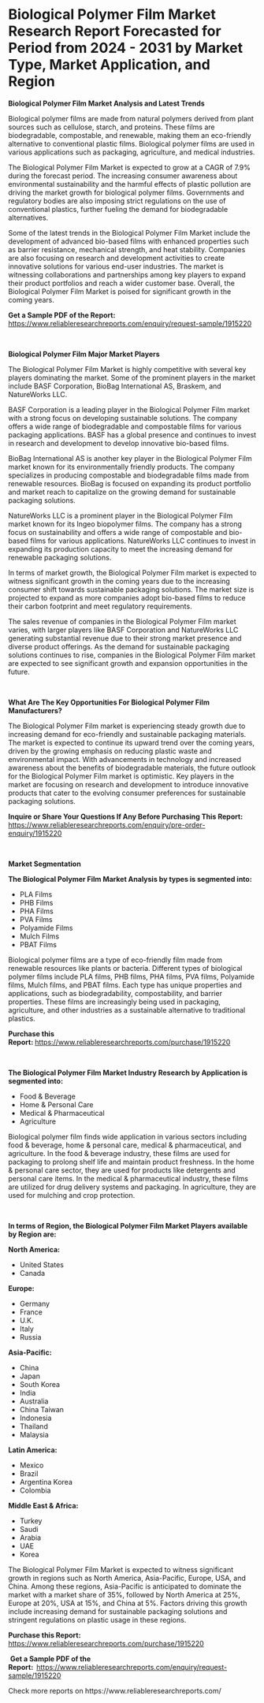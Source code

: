 <p><h1>Biological Polymer Film Market Research Report Forecasted for Period from 2024 -  2031 by Market Type, Market Application, and Region</h1></p><p><strong>Biological Polymer Film Market Analysis and Latest Trends</strong></p>
<p><p>Biological polymer films are made from natural polymers derived from plant sources such as cellulose, starch, and proteins. These films are biodegradable, compostable, and renewable, making them an eco-friendly alternative to conventional plastic films. Biological polymer films are used in various applications such as packaging, agriculture, and medical industries.</p><p>The Biological Polymer Film Market is expected to grow at a CAGR of 7.9% during the forecast period. The increasing consumer awareness about environmental sustainability and the harmful effects of plastic pollution are driving the market growth for biological polymer films. Governments and regulatory bodies are also imposing strict regulations on the use of conventional plastics, further fueling the demand for biodegradable alternatives.</p><p>Some of the latest trends in the Biological Polymer Film Market include the development of advanced bio-based films with enhanced properties such as barrier resistance, mechanical strength, and heat stability. Companies are also focusing on research and development activities to create innovative solutions for various end-user industries. The market is witnessing collaborations and partnerships among key players to expand their product portfolios and reach a wider customer base. Overall, the Biological Polymer Film Market is poised for significant growth in the coming years.</p></p>
<p><strong>Get a Sample PDF of the Report:&nbsp;</strong> <a href="https://www.reliableresearchreports.com/enquiry/request-sample/1915220">https://www.reliableresearchreports.com/enquiry/request-sample/1915220</a></p>
<p>&nbsp;</p>
<p><strong>Biological Polymer Film Major Market Players</strong></p>
<p><p>The Biological Polymer Film Market is highly competitive with several key players dominating the market. Some of the prominent players in the market include BASF Corporation, BioBag International AS, Braskem, and NatureWorks LLC.</p><p>BASF Corporation is a leading player in the Biological Polymer Film market with a strong focus on developing sustainable solutions. The company offers a wide range of biodegradable and compostable films for various packaging applications. BASF has a global presence and continues to invest in research and development to develop innovative bio-based films.</p><p>BioBag International AS is another key player in the Biological Polymer Film market known for its environmentally friendly products. The company specializes in producing compostable and biodegradable films made from renewable resources. BioBag is focused on expanding its product portfolio and market reach to capitalize on the growing demand for sustainable packaging solutions.</p><p>NatureWorks LLC is a prominent player in the Biological Polymer Film market known for its Ingeo biopolymer films. The company has a strong focus on sustainability and offers a wide range of compostable and bio-based films for various applications. NatureWorks LLC continues to invest in expanding its production capacity to meet the increasing demand for renewable packaging solutions.</p><p>In terms of market growth, the Biological Polymer Film market is expected to witness significant growth in the coming years due to the increasing consumer shift towards sustainable packaging solutions. The market size is projected to expand as more companies adopt bio-based films to reduce their carbon footprint and meet regulatory requirements.</p><p>The sales revenue of companies in the Biological Polymer Film market varies, with larger players like BASF Corporation and NatureWorks LLC generating substantial revenue due to their strong market presence and diverse product offerings. As the demand for sustainable packaging solutions continues to rise, companies in the Biological Polymer Film market are expected to see significant growth and expansion opportunities in the future.</p></p>
<p>&nbsp;</p>
<p><strong>What Are The Key Opportunities For Biological Polymer Film Manufacturers?</strong></p>
<p><p>The Biological Polymer Film market is experiencing steady growth due to increasing demand for eco-friendly and sustainable packaging materials. The market is expected to continue its upward trend over the coming years, driven by the growing emphasis on reducing plastic waste and environmental impact. With advancements in technology and increased awareness about the benefits of biodegradable materials, the future outlook for the Biological Polymer Film market is optimistic. Key players in the market are focusing on research and development to introduce innovative products that cater to the evolving consumer preferences for sustainable packaging solutions.</p></p>
<p><strong>Inquire or Share Your Questions If Any Before Purchasing This Report:</strong> <a href="https://www.reliableresearchreports.com/enquiry/pre-order-enquiry/1915220">https://www.reliableresearchreports.com/enquiry/pre-order-enquiry/1915220</a></p>
<p>&nbsp;</p>
<p><strong>Market Segmentation</strong></p>
<p><strong>The Biological Polymer Film Market Analysis by types is segmented into:</strong></p>
<p><ul><li>PLA Films</li><li>PHB Films</li><li>PHA Films</li><li>PVA Films</li><li>Polyamide Films</li><li>Mulch Films</li><li>PBAT Films</li></ul></p>
<p><p>Biological polymer films are a type of eco-friendly film made from renewable resources like plants or bacteria. Different types of biological polymer films include PLA films, PHB films, PHA films, PVA films, Polyamide films, Mulch films, and PBAT films. Each type has unique properties and applications, such as biodegradability, compostability, and barrier properties. These films are increasingly being used in packaging, agriculture, and other industries as a sustainable alternative to traditional plastics.</p></p>
<p><strong>Purchase this Report:&nbsp;</strong><a href="https://www.reliableresearchreports.com/purchase/1915220">https://www.reliableresearchreports.com/purchase/1915220</a></p>
<p>&nbsp;</p>
<p><strong>The Biological Polymer Film Market Industry Research by Application is segmented into:</strong></p>
<p><ul><li>Food & Beverage</li><li>Home & Personal Care</li><li>Medical & Pharmaceutical</li><li>Agriculture</li></ul></p>
<p><p>Biological polymer film finds wide application in various sectors including food & beverage, home & personal care, medical & pharmaceutical, and agriculture. In the food & beverage industry, these films are used for packaging to prolong shelf life and maintain product freshness. In the home & personal care sector, they are used for products like detergents and personal care items. In the medical & pharmaceutical industry, these films are utilized for drug delivery systems and packaging. In agriculture, they are used for mulching and crop protection.</p></p>
<p>&nbsp;</p>
<p><strong>In terms of Region, the Biological Polymer Film Market Players available by Region are:</strong></p>
<p>
    <p> <strong> North America: </strong>
        <ul>
            <li>United States</li>
            <li>Canada</li>
        </ul>
        </p> 
    <p> <strong> Europe: </strong>
        <ul>
            <li>Germany</li>
            <li>France</li>
            <li>U.K.</li>
            <li>Italy</li>
            <li>Russia</li>
        </ul>
        </p> 
    <p> <strong> Asia-Pacific: </strong>
        <ul>
            <li>China</li>
            <li>Japan</li>
            <li>South Korea</li>
            <li>India</li>
            <li>Australia</li>
            <li>China Taiwan</li>
            <li>Indonesia</li>
            <li>Thailand</li>
            <li>Malaysia</li>
        </ul>
        </p> 
    <p> <strong> Latin America: </strong>
        <ul>
            <li>Mexico</li>
            <li>Brazil</li>
            <li>Argentina Korea</li>
            <li>Colombia</li>
        </ul>
        </p> 
    <p> <strong> Middle East & Africa: </strong>
        <ul>
            <li>Turkey</li>
            <li>Saudi</li>
            <li>Arabia</li>
            <li>UAE</li>
            <li>Korea</li>
        </ul>
    </p>
    </p>
<p><p>The Biological Polymer Film Market is expected to witness significant growth in regions such as North America, Asia-Pacific, Europe, USA, and China. Among these regions, Asia-Pacific is anticipated to dominate the market with a market share of 35%, followed by North America at 25%, Europe at 20%, USA at 15%, and China at 5%. Factors driving this growth include increasing demand for sustainable packaging solutions and stringent regulations on plastic usage in these regions.</p></p>
<p><strong>Purchase this Report: </strong><a href="https://www.reliableresearchreports.com/purchase/1915220">https://www.reliableresearchreports.com/purchase/1915220</a></p>
<p>&nbsp;<strong>Get a Sample PDF of the Report:&nbsp;&nbsp;</strong><a href="https://www.reliableresearchreports.com/enquiry/request-sample/1915220">https://www.reliableresearchreports.com/enquiry/request-sample/1915220</a></p>
<p><strong></strong></p>
<p>Check more reports on https://www.reliableresearchreports.com/</p>